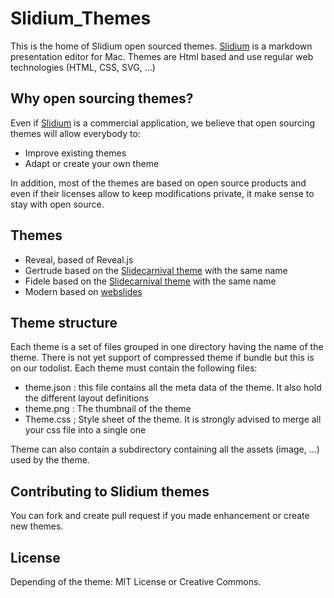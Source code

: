 # Slidium_Themes


This is the home of Slidium open sourced themes.
[Slidium](http://www.neomobili.com/products/slidium-markdown-presentation/) is a markdown presentation editor for Mac.
Themes are Html based and use regular web technologies (HTML, CSS, SVG, ...)

## Why open sourcing themes?

Even if [Slidium](http://www.neomobili.com/products/slidium-markdown-presentation/) is a commercial application, we believe that open sourcing themes will allow everybody to:
- Improve existing themes
- Adapt or create your own theme

In addition, most of the themes are based on open source products and even if their licenses allow to keep modifications private, it make sense to stay with open source.

## Themes
- Reveal, based of Reveal.js
- Gertrude based on the [Slidecarnival theme](http://www.slidescarnival.com/gertrude-free-presentation-template/1763) with the same name
- Fidele based on the [Slidecarnival theme](http://www.slidescarnival.com/fidele-free-presentation-template/971) with the same name
- Modern based on [webslides](https://webslides.tv/)

## Theme structure

Each theme is a set of files grouped in one directory having the name of the theme. There is not yet support of compressed theme if bundle but this is on our todolist.
Each theme must contain the following files:
- theme.json : this file contains all the meta data of the theme. It also hold the different layout definitions
- theme.png : The thumbnail of the theme 
- Theme.css ; Style sheet of the theme. It is strongly advised  to merge all your css file into a single one

Theme can also contain a subdirectory containing all the assets (image, ...) used by the theme.

## Contributing to Slidium themes
You can fork and create pull request if you made enhancement or create new themes.

## License
Depending of the theme: MIT License or Creative Commons.





